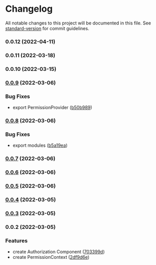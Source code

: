 # Changelog

All notable changes to this project will be documented in this file. See [standard-version](https://github.com/conventional-changelog/standard-version) for commit guidelines.

### 0.0.12 (2022-04-11)

### 0.0.11 (2022-03-18)

### 0.0.10 (2022-03-15)

### [0.0.9](https://github.com/synzhang/react-permission/compare/v0.0.8...v0.0.9) (2022-03-06)

### Bug Fixes

- export PermissionProvider ([b50b989](https://github.com/synzhang/react-permission/commit/b50b9895b0517a939815111dc81550c73b4d1d32))

### [0.0.8](https://github.com/synzhang/react-permission/compare/v0.0.7...v0.0.8) (2022-03-06)

### Bug Fixes

- export modules ([b5a19ea](https://github.com/synzhang/react-permission/commit/b5a19ea1ec14a8c2946d133a81493c1b869c11ed))

### [0.0.7](https://github.com/synzhang/react-permission/compare/v0.0.6...v0.0.7) (2022-03-06)

### [0.0.6](https://github.com/synzhang/react-permission/compare/v0.0.5...v0.0.6) (2022-03-06)

### [0.0.5](https://github.com/synzhang/react-permission/compare/v0.0.4...v0.0.5) (2022-03-06)

### [0.0.4](https://github.com/synzhang/react-permission/compare/v0.0.3...v0.0.4) (2022-03-05)

### [0.0.3](https://github.com/synzhang/react-permission/compare/v0.0.2...v0.0.3) (2022-03-05)

### 0.0.2 (2022-03-05)

### Features

- create Authorization Component ([703399d](https://github.com/synzhang/react-permission/commit/703399d8d7b942ed4693be011f9cdc5a8e92fa45))
- create PermissionContext ([2df9d6e](https://github.com/synzhang/react-permission/commit/2df9d6ea9cdc8e737289f0f0e1d238d831137f66))
